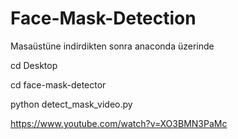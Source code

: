 # Face-Mask-Detection

Masaüstüne indirdikten sonra anaconda üzerinde

cd Desktop

cd face-mask-detector

python detect_mask_video.py

https://www.youtube.com/watch?v=XO3BMN3PaMc
